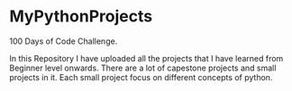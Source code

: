 # MyPythonProjects
100 Days of Code Challenge.

In this Repository I have uploaded all the projects that I have learned from Beginner level onwards.
There are a lot of capestone projects and small projects in it.
Each small project focus on different concepts of python.
